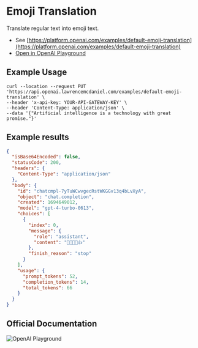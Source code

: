 # Emoji Translation

Translate regular text into emoji text.

- See [https://platform.openai.com/examples/default-emoji-translation](https://platform.openai.com/examples/default-emoji-translation)
- [Open in OpenAI Playground](https://platform.openai.com/playground/p/default-emoji-translation)

## Example Usage

```console
curl --location --request PUT 'https://api.openai.lawrencemcdaniel.com/examples/default-emoji-translation' \
--header 'x-api-key: YOUR-API-GATEWAY-KEY' \
--header 'Content-Type: application/json' \
--data '{"Artificial intelligence is a technology with great promise."}'
```

## Example results

```json
{
  "isBase64Encoded": false,
  "statusCode": 200,
  "headers": {
    "Content-Type": "application/json"
  },
  "body": {
    "id": "chatcmpl-7yTuWCwvgecRstWKGGv13q4bLvXyA",
    "object": "chat.completion",
    "created": 1694649012,
    "model": "gpt-4-turbo-0613",
    "choices": [
      {
        "index": 0,
        "message": {
          "role": "assistant",
          "content": "🤖🧠💡🌟👍"
        },
        "finish_reason": "stop"
      }
    ],
    "usage": {
      "prompt_tokens": 52,
      "completion_tokens": 14,
      "total_tokens": 66
    }
  }
}
```

## Official Documentation

![OpenAI Playground](https://raw.githubusercontent.com/FullStackWithLawrence/aws-openai/main/doc/img/examples/example-04-emoji-translation.png "OpenAI Playground")

